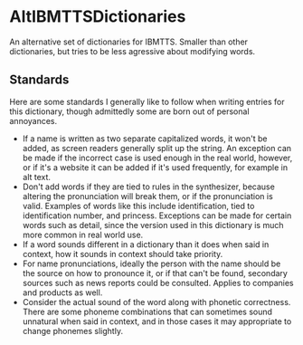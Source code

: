 # AltIBMTTSDictionaries
An alternative set of dictionaries for IBMTTS.
Smaller than other dictionaries, but tries to be less agressive about modifying words.
## Standards
Here are some standards I generally like to follow when writing entries for this dictionary, though admittedly some are born out of personal annoyances.
* If a name is written as two separate capitalized words, it won't be added, as screen readers generally split up the string. An exception can be made if the incorrect case is used enough in the real world, however, or if it's a website it can be added if it's used frequently, for example in alt text.
* Don't add words if they are tied to rules in the synthesizer, because altering the pronunciation will break them, or if the pronunciation is valid. Examples of words like this include identification, tied to identification number, and princess. Exceptions can be made for certain words such as detail, since the version used in this dictionary is much more common in real world use.
* If a word sounds different in a dictionary than it does when said in context, how it sounds in context should take priority.
* For name pronunciations, ideally the person with the name should be the source on how to pronounce it, or if that can't be found, secondary sources such as news reports could be consulted. Applies to companies and products as well.
* Consider the actual sound of the word along with phonetic correctness. There are some phoneme combinations that can sometimes sound unnatural when said in context, and in those cases it may appropriate to change phonemes slightly.
